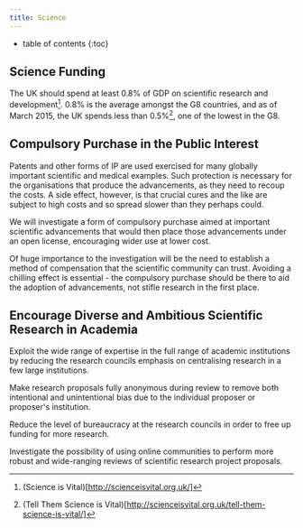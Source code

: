 ```yaml
---
title: Science
---
```

* table of contents
{:toc}

## Science Funding

The UK should spend at least 0.8% of GDP on scientific research and development[^1]. 0.8% is the average amongst the G8 countries, and as of March 2015, the UK spends less than 0.5%[^2], one of the lowest in the G8.

## Compulsory Purchase in the Public Interest

Patents and other forms of IP are used exercised for many globally important scientific and medical examples. Such protection is necessary for the organisations that produce the advancements, as they need to recoup the costs. A side effect, however, is that crucial cures and the like are subject to high costs and so spread slower than they perhaps could.

We will investigate a form of compulsory purchase aimed at important scientific advancements that would then place those advancements under an open license, encouraging wider use at lower cost.

Of huge importance to the investigation will be the need to establish a method of compensation that the scientific community can trust. Avoiding a chilling effect is essential - the compulsory purchase should be there to aid the adoption of advancements, not stifle research in the first place.

## Encourage Diverse and Ambitious Scientific Research in Academia

Exploit the wide range of expertise in the full range of academic institutions by reducing the research councils emphasis on centralising research in a few large institutions.

Make research proposals fully anonymous during review to remove both intentional and unintentional bias due to the individual proposer or proposer's institution.

Reduce the level of bureaucracy at the research councils in order to free up funding for more research.

Investigate the possibility of using online communities to perform more robust and wide-ranging reviews of scientific research project proposals.

[^1]: (Science is Vital)[http://scienceisvital.org.uk/]
[^2]: (Tell Them Science is Vital)[http://scienceisvital.org.uk/tell-them-science-is-vital/]
